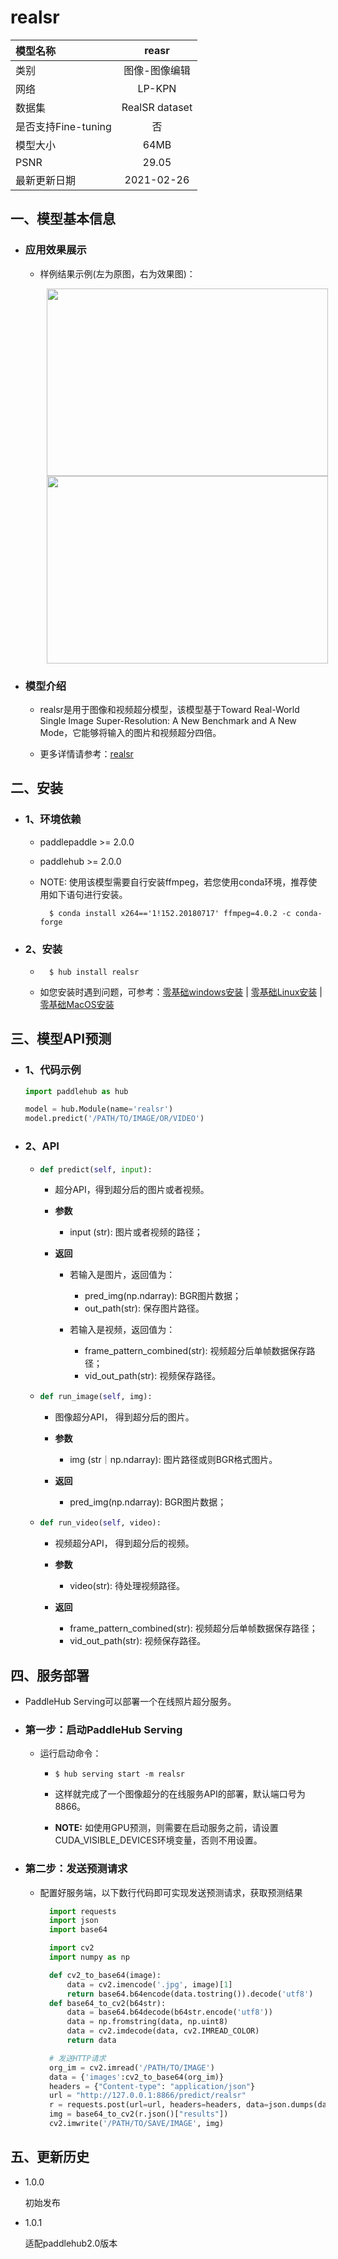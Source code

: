 # realsr

|模型名称|reasr|
| :--- | :---: | 
|类别|图像-图像编辑|
|网络|LP-KPN|
|数据集|RealSR dataset|
|是否支持Fine-tuning|否|
|模型大小|64MB|
|PSNR|29.05|
|最新更新日期|2021-02-26|



## 一、模型基本信息

- ### 应用效果展示

  - 样例结果示例(左为原图，右为效果图)：
    <p align="center">
    <img src="https://user-images.githubusercontent.com/35907364/130789728-939ea79a-c19e-49af-abf3-21cc8b8b0d90.jpg" width = "450" height = "300" hspace='10'/> <img src="https://user-images.githubusercontent.com/35907364/130789888-a0d4f78e-acd6-44c1-9570-7390e90ae8dc.png" width = "450" height = "300" hspace='10'/>
    </p>

- ### 模型介绍

  - realsr是用于图像和视频超分模型，该模型基于Toward Real-World Single Image Super-Resolution: A New Benchmark and A New Mode，它能够将输入的图片和视频超分四倍。
  
  - 更多详情请参考：[realsr](https://github.com/csjcai/RealSR)
  

## 二、安装

- ### 1、环境依赖

    - paddlepaddle >= 2.0.0

    - paddlehub >= 2.0.0

    - NOTE: 使用该模型需要自行安装ffmpeg，若您使用conda环境，推荐使用如下语句进行安装。

      ```shell
        $ conda install x264=='1!152.20180717' ffmpeg=4.0.2 -c conda-forge
      ```


- ### 2、安装

    - ```shell
        $ hub install realsr
      ```
      
    - 如您安装时遇到问题，可参考：[零基础windows安装](../../../../docs/docs_ch/get_start/windows_quickstart.md)
      | [零基础Linux安装](../../../../docs/docs_ch/get_start/linux_quickstart.md) | [零基础MacOS安装](../../../../docs/docs_ch/get_start/mac_quickstart.md)

    


## 三、模型API预测

  - ### 1、代码示例

    ```python
    import paddlehub as hub

    model = hub.Module(name='realsr')
    model.predict('/PATH/TO/IMAGE/OR/VIDEO')
    ```
  - ### 2、API

    - ```python
      def predict(self, input):
      ```

      - 超分API，得到超分后的图片或者视频。


      - **参数**

        - input (str): 图片或者视频的路径；

      - **返回**

        - 若输入是图片，返回值为：
          - pred_img(np.ndarray): BGR图片数据；
          - out_path(str): 保存图片路径。

        - 若输入是视频，返回值为：
          - frame_pattern_combined(str): 视频超分后单帧数据保存路径；
          - vid_out_path(str): 视频保存路径。

    - ```python
      def run_image(self, img):
      ```
      - 图像超分API， 得到超分后的图片。

      - **参数**

        - img (str｜np.ndarray): 图片路径或则BGR格式图片。

      - **返回**

        - pred_img(np.ndarray): BGR图片数据；

    - ```python
      def run_video(self, video):
      ```
       - 视频超分API， 得到超分后的视频。

       - **参数**

         - video(str): 待处理视频路径。

       - **返回**

         - frame_pattern_combined(str): 视频超分后单帧数据保存路径；
         - vid_out_path(str): 视频保存路径。

## 四、服务部署

- PaddleHub Serving可以部署一个在线照片超分服务。

- ### 第一步：启动PaddleHub Serving

  - 运行启动命令：

    - ```shell
      $ hub serving start -m realsr
      ```

    - 这样就完成了一个图像超分的在线服务API的部署，默认端口号为8866。

    - **NOTE:** 如使用GPU预测，则需要在启动服务之前，请设置CUDA\_VISIBLE\_DEVICES环境变量，否则不用设置。

- ### 第二步：发送预测请求

  - 配置好服务端，以下数行代码即可实现发送预测请求，获取预测结果

    ```python
      import requests
      import json
      import base64

      import cv2
      import numpy as np

      def cv2_to_base64(image):
          data = cv2.imencode('.jpg', image)[1]
          return base64.b64encode(data.tostring()).decode('utf8')
      def base64_to_cv2(b64str):
          data = base64.b64decode(b64str.encode('utf8'))
          data = np.fromstring(data, np.uint8)
          data = cv2.imdecode(data, cv2.IMREAD_COLOR)
          return data

      # 发送HTTP请求
      org_im = cv2.imread('/PATH/TO/IMAGE')
      data = {'images':cv2_to_base64(org_im)}
      headers = {"Content-type": "application/json"}
      url = "http://127.0.0.1:8866/predict/realsr"
      r = requests.post(url=url, headers=headers, data=json.dumps(data))
      img = base64_to_cv2(r.json()["results"])
      cv2.imwrite('/PATH/TO/SAVE/IMAGE', img)

      ```


## 五、更新历史

* 1.0.0

  初始发布

* 1.0.1

  适配paddlehub2.0版本

